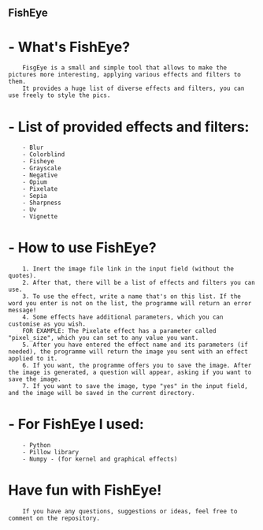 ## FishEye

# - What's FishEye?
        FisgEye is a small and simple tool that allows to make the pictures more interesting, applying various effects and filters to them.
        It provides a huge list of diverse effects and filters, you can use freely to style the pics.

# - List of provided effects and filters:
        - Blur
        - Colorblind
        - Fisheye
        - Grayscale
        - Negative
        - Opium
        - Pixelate
        - Sepia
        - Sharpness
        - Uv
        - Vignette

# - How to use FishEye?


        1. Inert the image file link in the input field (without the quotes).
        2. After that, there will be a list of effects and filters you can use. 
        3. To use the effect, write a name that's on this list. If the word you enter is not on the list, the programme will return an error message!
        4. Some effects have additional parameters, which you can customise as you wish. 
        FOR EXAMPLE: The Pixelate effect has a parameter called "pixel_size", which you can set to any value you want.
        5. After you have entered the effect name and its parameters (if needed), the programme will return the image you sent with an effect applied to it.
        6. If you want, the programme offers you to save the image. After the image is generated, a question will appear, asking if you want to save the image.
        7. If you want to save the image, type "yes" in the input field, and the image will be saved in the current directory.


# - For FishEye I used:
        - Python 
        - Pillow library
        - Numpy - (for kernel and graphical effects)

    

# Have fun with FishEye!
        If you have any questions, suggestions or ideas, feel free to comment on the repository.

                                                
